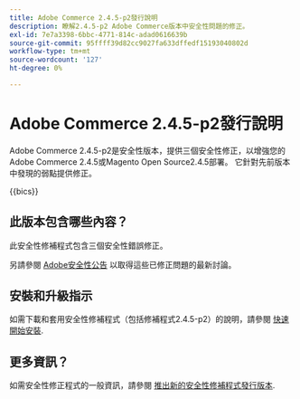 ```yaml
---
title: Adobe Commerce 2.4.5-p2發行說明
description: 瞭解2.4.5-p2 Adobe Commerce版本中安全性問題的修正。
exl-id: 7e7a3398-6bbc-4771-814c-adad0616639b
source-git-commit: 95ffff39d82cc9027fa633dffedf15193040802d
workflow-type: tm+mt
source-wordcount: '127'
ht-degree: 0%

---
```


# Adobe Commerce 2.4.5-p2發行說明

Adobe Commerce 2.4.5-p2是安全性版本，提供三個安全性修正，以增強您的Adobe Commerce 2.4.5或Magento Open Source2.4.5部署。 它針對先前版本中發現的弱點提供修正。

{{bics}}

## 此版本包含哪些內容？

此安全性修補程式包含三個安全性錯誤修正。

另請參閱 [Adobe安全性公告](https://helpx.adobe.com/security/products/magento/apsb23-17.html) 以取得這些已修正問題的最新討論。

## 安裝和升級指示

如需下載和套用安全性修補程式（包括修補程式2.4.5-p2）的說明，請參閱 [快速開始安裝](../../../installation/composer.md).

## 更多資訊？

如需安全性修正程式的一般資訊，請參閱 [推出新的安全性修補程式發行版本](https://community.magento.com/t5/Magento-DevBlog/Introducing-the-New-Security-Patch-Release/ba-p/141287).
